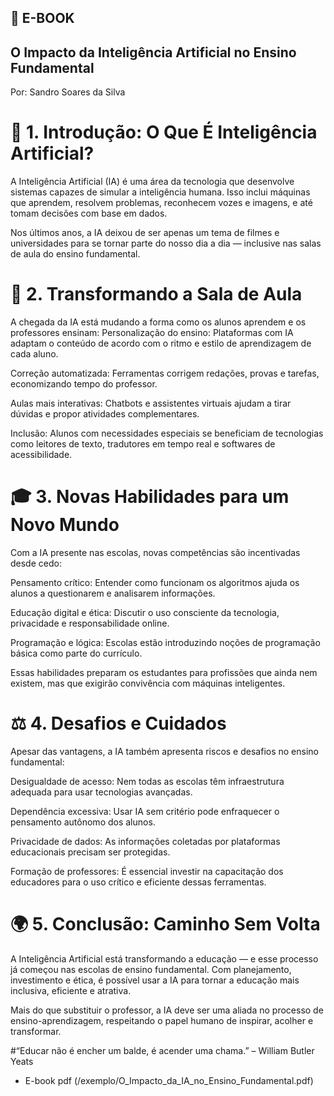 ## 📘 E-BOOK
## O Impacto da Inteligência Artificial no Ensino Fundamental
Por: Sandro Soares da Silva

# 🧠 1. Introdução: O Que É Inteligência Artificial?
   A Inteligência Artificial (IA) é uma área da tecnologia que desenvolve sistemas capazes de simular a inteligência humana. Isso inclui máquinas que aprendem, 
    resolvem problemas, reconhecem vozes e imagens, e até tomam decisões com base em dados.

  Nos últimos anos, a IA deixou de ser apenas um tema de filmes e universidades para se tornar parte do nosso dia a dia — inclusive nas salas de aula do ensino fundamental.

# 🏫 2. Transformando a Sala de Aula
A chegada da IA está mudando a forma como os alunos aprendem e os professores ensinam:
Personalização do ensino: Plataformas com IA adaptam o conteúdo de acordo com o ritmo e estilo de aprendizagem de cada aluno.

Correção automatizada: Ferramentas corrigem redações, provas e tarefas, economizando tempo do professor.

Aulas mais interativas: Chatbots e assistentes virtuais ajudam a tirar dúvidas e propor atividades complementares.

Inclusão: Alunos com necessidades especiais se beneficiam de tecnologias como leitores de texto, tradutores em tempo real e softwares de acessibilidade.

# 🎓 3. Novas Habilidades para um Novo Mundo
  Com a IA presente nas escolas, novas competências são incentivadas desde cedo:
  
  Pensamento crítico: Entender como funcionam os algoritmos ajuda os alunos a questionarem e analisarem informações.
  
  Educação digital e ética: Discutir o uso consciente da tecnologia, privacidade e responsabilidade online.
  
  Programação e lógica: Escolas estão introduzindo noções de programação básica como parte do currículo.
  
  Essas habilidades preparam os estudantes para profissões que ainda nem existem, mas que exigirão convivência com máquinas inteligentes.

# ⚖️ 4. Desafios e Cuidados
  Apesar das vantagens, a IA também apresenta riscos e desafios no ensino fundamental:
  
  Desigualdade de acesso: Nem todas as escolas têm infraestrutura adequada para usar tecnologias avançadas.
  
  Dependência excessiva: Usar IA sem critério pode enfraquecer o pensamento autônomo dos alunos.
  
  Privacidade de dados: As informações coletadas por plataformas educacionais precisam ser protegidas.
  
  Formação de professores: É essencial investir na capacitação dos educadores para o uso crítico e eficiente dessas ferramentas.

# 🌍 5. Conclusão: Caminho Sem Volta
  A Inteligência Artificial está transformando a educação — e esse processo já começou nas escolas de ensino fundamental. Com planejamento, investimento e ética, 
é possível usar a IA para tornar a educação mais inclusiva, eficiente e atrativa.

Mais do que substituir o professor, a IA deve ser uma aliada no processo de ensino-aprendizagem, respeitando o papel humano de inspirar, acolher e transformar.

#“Educar não é encher um balde, é acender uma chama.” – William Butler Yeats

- E-book pdf (/exemplo/O_Impacto_da_IA_no_Ensino_Fundamental.pdf)
